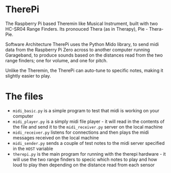 # TherePi
The Raspberry Pi based Theremin like Musical Instrument, built with two HC-SR04 Range Finders. Its pronouced Thera (as in Therapy), Pie - Thera-Pie.

Software Architecture
TherePi uses the Python Mido library, to send midi data from the Raspberry Pi Zero across to another computer running Garageband, to produce sounds based on the distances read from the two range finders; one for volume, and one for pitch.

Unlike the Theremin, the TherePi can auto-tune to specific notes, making it slightly easier to play.


# The files
- `midi_basic.py` is a simple program to test that midi is working on your computer
- `midi_player.py` is a simply midi file player - it will read in the contents of the file and send it to the `midi_receiver.py` server on the local machine
- `midi_receiver.py` listens for connections and then plays the midi messages received on the local machine
- `midi_sender.py` sends a couple of test notes to the midi server specified in the `HOST` variable
- `therepi.py` is the main program for running with the therepi hardware - it will use the two range finders to specic which notes to play and how loud to play then depending on the distance read from each sensor